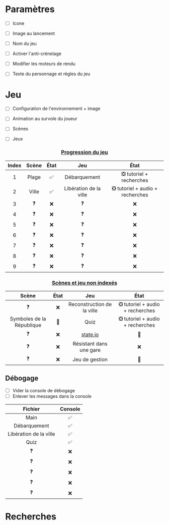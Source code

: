 # Paramètres

- [ ] Icone
- [ ] Image au lancement
- [ ] Nom du jeu
- [ ] Activer l'anti-crénelage
- [ ] Modifier les moteurs de rendu
- [ ] Texte du personnage et règles du jeu



# Jeu

- [ ] Configuration de l'environnement + image

- [ ] Animation au survole du joueur

- [ ] Scènes

- [ ] Jeux

<center>
	<h3>
        <u>Progression du jeu</u>
    </h3>
</center>

| Index | Scène | État |          Jeu           | État |
| :---: | :---: | :--: | :--------------------: | :--: |
|   1   | Plage |  ✅   |      Débarquement      |   ❎ tutoriel + recherches   |
|   2   | Ville |  ✅   | Libération de la ville | ❎ tutoriel + audio + recherches |
|   3   |   ❓   |  ❌   |           ❓            |  ❌   |
|   4   |   ❓   |  ❌   |           ❓            |  ❌   |
|   5   |   ❓   |  ❌   |           ❓            |  ❌   |
|   6   |   ❓   |  ❌   |           ❓            |  ❌   |
|   7   |   ❓   |  ❌   |           ❓            |  ❌   |
|   8   |   ❓   |  ❌   |           ❓            |  ❌   |
|   9   |   ❓   |  ❌   |           ❓            |  ❌   |

<center>
	<h3>
        <u>Scènes et jeu non indexés</u>
    </h3>
</center>

|          Scène           | État |            Jeu             |              État               |
| :----------------------: | :--: | :------------------------: | :-----------------------------: |
|            ❓             |  ❌   | Reconstruction de la ville | ❎ tutoriel + audio + recherches |
| Symboles de la République |  🔄️   |            Quiz            | ❎ tutoriel + audio + recherches |
| ❓ | ❌ | [state.io](https://play.google.com/store/apps/details?id=io.state.fight) | 🔄️ |
| ❓ | ❌ | Résistant dans une gare | ❌ |
| ❓ | ❌ | Jeu de gestion | 🔄️ | ❎ tutoriel + audio + recherches + fond + détails (icônes, titre, ...) |


## Débogage

- [ ] Vider la console de débogage
- [ ] Enlever les messages dans la console

|        Fichier         | Console |
| :--------------------: | :-----: |
|          Main          |    ✅    |
|      Débarquement      |    ✅    |
| Libération de la ville |    ✅    |
|          Quiz          |    ✅    |
|           ❓            |    ❌    |
|           ❓            |    ❌    |
|           ❓            |    ❌    |
|           ❓            |    ❌    |
|           ❓            |    ❌    |

# Recherches
